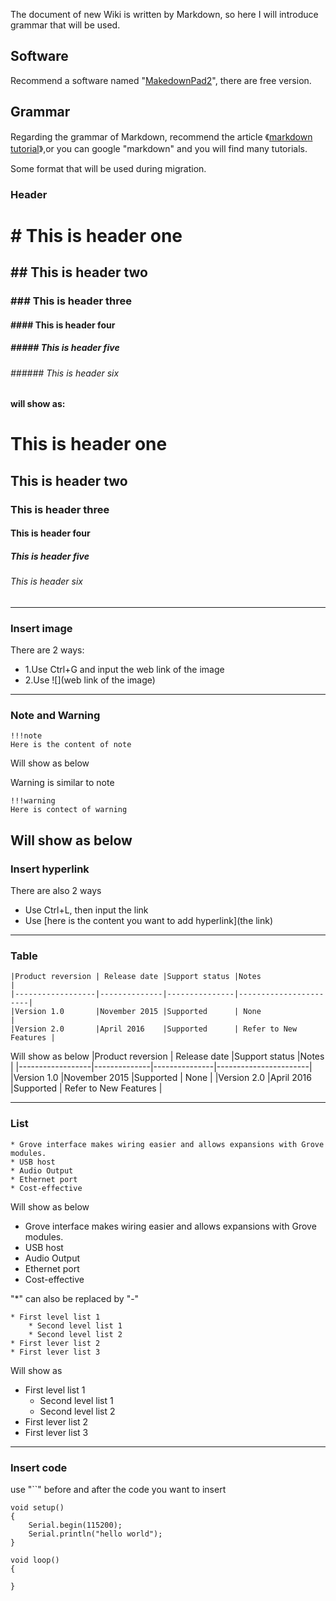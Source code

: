 The document of new Wiki is written by Markdown, so here I will introduce grammar that will be used.

## Software

Recommend a software named "[MakedownPad2](http://markdownpad.com/)", there are free version. 

## Grammar

Regarding the grammar of Markdown, recommend the article 《[markdown tutorial](http://www.markdowntutorial.com/)》,or you can google "markdown" and you will find many tutorials.

Some format that will be used during migration.

### Header

# # This is header one
## ## This is header two
### ### This is header three
#### #### This is header four

##### ##### This is header five

###### ###### This is header six

**will show as:**

# This is header one
## This is header two
### This is header three
#### This is header four

##### This is header five

###### This is header six
---
### Insert image

There are 2 ways:

- 1.Use Ctrl+G and input the web link of the image
- 2.Use ![](web link of the image)
---
### Note and Warning

```
!!!note
Here is the content of note
```
Will show as below

Warning is similar to note
```
!!!warning 
Here is contect of warning
```
Will show as below
---
### Insert hyperlink
There are also 2 ways
- Use Ctrl+L, then input the link
- Use [here is the content you want to add hyperlink](the link)
---
### Table
```
|Product reversion | Release date |Support status |Notes                  |
|------------------|--------------|---------------|-----------------------|
|Version 1.0       |November 2015 |Supported      | None                  |
|Version 2.0       |April 2016    |Supported      | Refer to New Features |
```
Will show as below
|Product reversion | Release date |Support status |Notes                  |
|------------------|--------------|---------------|-----------------------|
|Version 1.0       |November 2015 |Supported      | None                  |
|Version 2.0       |April 2016    |Supported      | Refer to New Features |

---
### List
```
* Grove interface makes wiring easier and allows expansions with Grove modules.
* USB host
* Audio Output
* Ethernet port
* Cost-effective
```
Will show as below
* Grove interface makes wiring easier and allows expansions with Grove modules.
* USB host
* Audio Output
* Ethernet port
* Cost-effective

"*" can also be replaced by "-"

```
* First level list 1
    * Second level list 1
    * Second level list 2
* First lever list 2
* First lever list 3
```
Will show as
* First level list 1
    * Second level list 1
    * Second level list 2
* First lever list 2
* First lever list 3

---

### Insert code

use "``" before and after the code you want to insert
```
void setup()
{
    Serial.begin(115200);
    Serial.println("hello world");
}

void loop()
{

}
```

